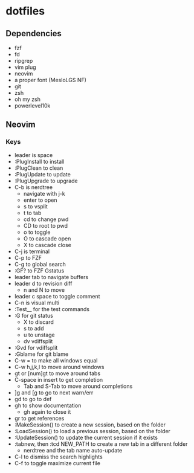 # dotfiles


## Dependencies

- fzf
- fd
- ripgrep
- vim plug
- neovim
- a proper font (MesloLGS NF)
- git
- zsh
- oh my zsh
- powerlevel10k

## Neovim
### Keys

- leader is space
- :PlugInstall to install
- :PlugClean to clean
- :PlugUpdate to update
- :PlugUpgrade to upgrade
- C-b is nerdtree
  - navigate with j-k
  - enter to open
  - s to vsplit
  - t to tab
  - cd to change pwd
  - CD to root to pwd
  - o to toggle
  - O to cascade open
  - X to cascade close
- C-j is terminal
- C-p to FZF
- C-g to global search
- :GF? to FZF Gstatus
- leader tab to navigate buffers
- leader d to revision diff
  - n and N to move
- leader c space to toggle comment
- C-n is visual multi
- :Test__ for the test commands
- :G for git status
  - X to discard
  - s to add
  - u to unstage
  - dv vdiffsplit
- :Gvd for vdiffsplit
- :Gblame for git blame
- C-w = to make all windows equal
- C-w h,j,k,l to move around windows
- gt or [num]gt to move around tabs
- C-space in insert to get completion
  - Tab and S-Tab to move around completions
- ]g and [g to go to next warn/err
- gd to go to def
- gh to show documentation
  - gh again to close it
- gr to get references
- :MakeSession() to create a new session, based on the folder
- :LoadSession() to load a previous session, based on the folder
- :UpdateSession() to update the current session if it exists
- :tabnew, then :tcd NEW_PATH to create a new tab in a different folder
  - nerdtree and the tab name auto-update
- C-l to dismiss the search highlights
- C-f to toggle maximize current file

